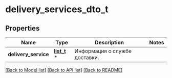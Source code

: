# delivery_services_dto_t

## Properties
Name | Type | Description | Notes
------------ | ------------- | ------------- | -------------
**delivery_service** | [**list_t**](delivery_service_info_dto.md) \* | Информация о службе доставки. | 

[[Back to Model list]](../README.md#documentation-for-models) [[Back to API list]](../README.md#documentation-for-api-endpoints) [[Back to README]](../README.md)


